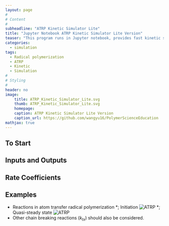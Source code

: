 ```yaml
---
layout: page
#
# Content
#
subheadline: "ATRP Kinetic Simulator Lite"
title: "Jupyter Notebook ATRP Kinetic Simulator Lite Version"
teaser: "This program runs in Jupyter notebook, provides fast kinetic simulation for conventional radical polymerization and different types of ATRP. The output includes concentration changes of all species but no molecular weight distribution information is provided."
categories:
  - simulation
tags:
  - Radical polymerization
  - ATRP
  - Kinetic
  - Simulation
#
# Styling
#
header: no
image:
    title: ATRP_Kinetic_Simulator_Lite.svg
    thumb: ATRP_Kinetic_Simulator_Lite.svg
    homepage: 
    caption: ATRP Kinetic Simulator Lite Version
    caption_url: https://github.com/wangyu16/PolymerScienceEducation
mathjax: true
---
```


## To Start


## Inputs and Outputs


## Rate Coefficients


## Examples

* Reactions in atom transfer radical polymerization
*; Initiation
![ATRP](https://wikimedia.org/api/rest_v1/media/math/render/svg/8d22caa49b8487dcf7c567e3a374e6eda1eb8269)
*; Quasi-steady state
![ATRP](https://wikimedia.org/api/rest_v1/media/math/render/svg/8d22caa49b8487dcf7c567e3a374e6eda1eb8269)
* Other chain breaking reactions ($k_{tx}$) should also be considered.
